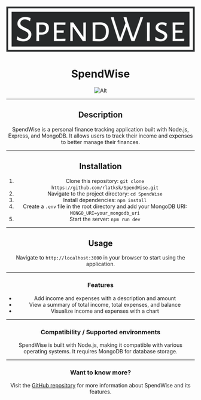 <div align="center">

![SpendWise Logo](public/img/logo-no-background.svg)

# SpendWise

![Alt](https://repobeats.axiom.co/api/embed/0f3ebefa8c862ad8f69972506486aa79526c820c.svg "Repobeats analytics image")

---

## Description

SpendWise is a personal finance tracking application built with Node.js, Express, and MongoDB. It allows users to track their income and expenses to better manage their finances. 

---

## Installation

1. Clone this repository: `git clone https://github.com/rlatksk/SpendWise.git`
2. Navigate to the project directory: `cd SpendWise`
3. Install dependencies: `npm install`
4. Create a `.env` file in the root directory and add your MongoDB URI: `MONGO_URI=your_mongodb_uri`
5. Start the server: `npm run dev`

---

## Usage

Navigate to `http://localhost:3000` in your browser to start using the application.

---

### Features

- Add income and expenses with a description and amount
- View a summary of total income, total expenses, and balance
- Visualize income and expenses with a chart

---

### Compatibility / Supported environments

SpendWise is built with Node.js, making it compatible with various operating systems. It requires MongoDB for database storage.

---

### Want to know more?

Visit the [GitHub repository](https://github.com/rlatksk/SpendWise) for more information about SpendWise and its features.

